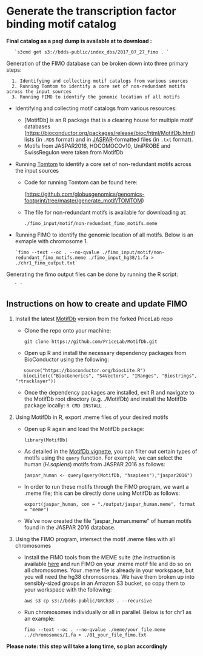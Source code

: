 # Generate the transcription factor binding motif catalog

**Final catalog as a psql dump is available at to download :**   

       `s3cmd get s3://bdds-public/index_dbs/2017_07_27_fimo . `

Generation of the FIMO database can be broken down into three primary steps:

      1. Identifying and collecting motif catalogs from various sources
      2. Running Tomtom to identify a core set of non-redundant motifs across the input sources
      3. Running FIMO to identify the genomic location of all motifs

- Identifying and collecting motif catalogs from various resources:

    - [MotifDb] is an R package that is a clearing house for multiple motif databases (https://bioconductor.org/packages/release/bioc/html/MotifDb.html) lists (in `.RDS` format) and in [JASPAR](http://jaspar.genereg.net/downloads/)-formatted files (in `.txt` format).
     - Motifs from JASPAR2016, HOCOMOCOv10, UniPROBE and SwissRegulon were taken from MotifDb

- Running [Tomtom](http://meme-suite.org/tools/tomtom) to identify a core set of non-redundant motifs across the input sources
     - Code for running Tomtom can be found here:

       (https://github.com/globusgenomics/genomics-footprint/tree/master/generate_motif/TOMTOM)

     - The file for non-redundant motifs is available for downloading at:

       `./fimo_input/motif/non-redundant_fimo_motifs.meme`

 - Running FIMO to identify the genomic location of all motifs. Below is an exmaple with chromosome 1.

       `fimo --text --oc . --no-qvalue ./fimo_input/motif/non-redundant_fimo_motifs.meme ./fimo_input_hg38/1.fa > ./chr1_fimo_output.txt`

Generating the fimo output files can be done by running the R script:

       ` `


## Instructions on how to create and update FIMO

1. Install the latest [MotifDb](https://github.com/PriceLab/MotifDb) version from the forked PriceLab repo

   - Clone the repo onto your machine:

     `git clone https://github.com/PriceLab/MotifDb.git`

   - Open up R and install the necessary dependency packages from BioConductor using the following:
   ```
      source("https://bioconductor.org/biocLite.R")
      biocLite(c("BiocGenerics", "S4Vectors", "IRanges", "Biostrings", "rtracklayer"))

   ```

   - Once the dependency packages are installed, exit R and navigate to the MotifDb root directory (e.g. ./MotifDb) and install the MotifDb package locally:
   `R CMD INSTALL .`

2. Using MotifDb in R, export .meme files of your desired motifs

   - Open up R again and load the MotifDb package:

      `library(MotifDb)`

   - As detailed in the [MotifDb vignette](http://bioconductor.org/packages/release/bioc/vignettes/MotifDb/inst/doc/MotifDb.pdf), you can filter out certain types of motifs using the `query` function. For example, we can select the human (*H.sapiens*) motifs from JASPAR 2016 as follows:

      `jaspar_human <- query(query(MotifDb, "hsapiens"),"jaspar2016")`

   - In order to run these motifs through the FIMO program, we want a .meme file; this can be directly done using MotifDb as follows:

      `export(jaspar_human, con = "./output/jaspar_human.meme", format = "meme")`

   - We've now created the file "jaspar_human.meme" of human motifs found in the JASPAR 2016 database.


3. Using the FIMO program, intersect the motif .meme files with all chromosomes

   - Install the FIMO tools from the MEME suite (the  instruction is available  [here](http://meme-suite.org/doc/install.html?man_type=web) and run FIMO on your  .meme motif file and do so on all chromosomes. Your .meme file is already in your workspace, but you will need the hg38 chromosomes. We have them broken up into sensibly-sized groups in an Amazon S3 bucket, so copy them to your workspace with the following:

      `aws s3 cp s3://bdds-public/GRCh38 . --recursive`

   - Run chromosomes individually or all in parallel. Below is for chr1 as an example:

      `fimo --text --oc . --no-qvalue ./meme/your_file.meme ../chromosomes/1.fa > ./01_your_file_fimo.txt`

**Please note: this step will take a long time, so plan accordingly**
